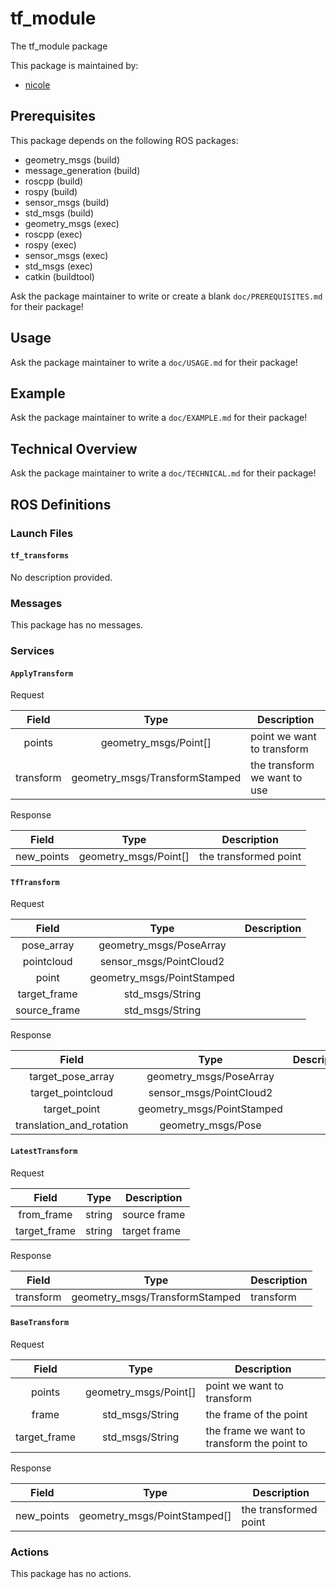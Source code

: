 # tf_module

The tf_module package

This package is maintained by:
- [nicole](mailto:nicole@todo.todo)

## Prerequisites

This package depends on the following ROS packages:
- geometry_msgs (build)
- message_generation (build)
- roscpp (build)
- rospy (build)
- sensor_msgs (build)
- std_msgs (build)
- geometry_msgs (exec)
- roscpp (exec)
- rospy (exec)
- sensor_msgs (exec)
- std_msgs (exec)
- catkin (buildtool)

Ask the package maintainer to write or create a blank `doc/PREREQUISITES.md` for their package!

## Usage

Ask the package maintainer to write a `doc/USAGE.md` for their package!

## Example

Ask the package maintainer to write a `doc/EXAMPLE.md` for their package!

## Technical Overview

Ask the package maintainer to write a `doc/TECHNICAL.md` for their package!

## ROS Definitions

### Launch Files

#### `tf_transforms`

No description provided.


### Messages

This package has no messages.

### Services

#### `ApplyTransform`

Request

| Field | Type | Description |
|:-:|:-:|---|
| points | geometry_msgs/Point[] | point we want to transform |
| transform | geometry_msgs/TransformStamped | the transform we want to use |

Response

| Field | Type | Description |
|:-:|:-:|---|
| new_points | geometry_msgs/Point[] | the transformed point |

#### `TfTransform`

Request

| Field | Type | Description |
|:-:|:-:|---|
| pose_array | geometry_msgs/PoseArray |  |
| pointcloud | sensor_msgs/PointCloud2 |  |
| point | geometry_msgs/PointStamped |  |
| target_frame | std_msgs/String |  |
| source_frame | std_msgs/String |  |

Response

| Field | Type | Description |
|:-:|:-:|---|
| target_pose_array | geometry_msgs/PoseArray |  |
| target_pointcloud | sensor_msgs/PointCloud2 |  |
| target_point | geometry_msgs/PointStamped |  |
| translation_and_rotation | geometry_msgs/Pose |  |

#### `LatestTransform`

Request

| Field | Type | Description |
|:-:|:-:|---|
| from_frame | string | source frame |
| target_frame | string | target frame |

Response

| Field | Type | Description |
|:-:|:-:|---|
| transform | geometry_msgs/TransformStamped | transform |

#### `BaseTransform`

Request

| Field | Type | Description |
|:-:|:-:|---|
| points | geometry_msgs/Point[] | point we want to transform |
| frame | std_msgs/String | the frame of the point |
| target_frame | std_msgs/String | the frame we want to transform the point to |

Response

| Field | Type | Description |
|:-:|:-:|---|
| new_points | geometry_msgs/PointStamped[] | the transformed point |


### Actions

This package has no actions.
